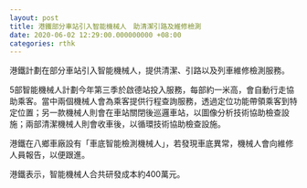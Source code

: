 ```yaml
---
layout: post
title: 港鐵部分車站引入智能機械人　助清潔引路及維修檢測
date: 2020-06-02 12:29:00.000000000 +08:00
categories: rthk
---
```


港鐵計劃在部分車站引入智能機械人，提供清潔、引路以及列車維修檢測服務。

5部智能機械人計劃今年第三季於啟德站投入服務，每部約一米高，會自動行走協助乘客。當中兩個機械人會為乘客提供行程查詢服務，透過定位功能帶領乘客到特定位置；另一款機械人則會在車站關閉後巡邏車站，以圖像分析技術協助檢查設施；兩部清潔機械人則會收車後，以循環技術協助檢查設施。

港鐵在八鄉車廠設有「車底智能檢測機械人」，若發現車底異常，機械人會向維修人員報告，以便跟進。

港鐵表示，智能機械人合共研發成本約400萬元。
